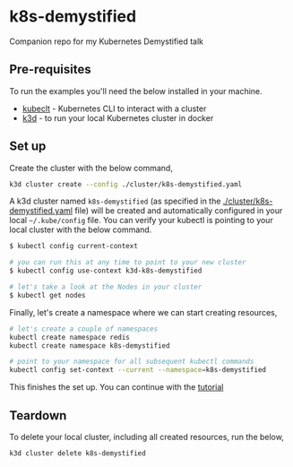 # k8s-demystified

Companion repo for my Kubernetes Demystified talk

## Pre-requisites

To run the examples you'll need the below installed in your machine.

- [kubeclt](https://kubernetes.io/docs/reference/kubectl/) - Kubernetes CLI to interact with a cluster
- [k3d](https://k3d.io/) - to run your local Kubernetes cluster in docker

## Set up

Create the cluster with the below command,

```sh
k3d cluster create --config ./cluster/k8s-demystified.yaml
```

A k3d cluster named `k8s-demystified` (as specified in the
[./cluster/k8s-demystified.yaml](./cluster/k8s-demystified.yaml) file) will be created and automatically
configured in your local `~/.kube/config` file. You can verify your kubectl is
pointing to your local cluster with the below command.

```sh
$ kubectl config current-context

# you can run this at any time to point to your new cluster
$ kubectl config use-context k3d-k8s-demystified

# let's take a look at the Nodes in your cluster
$ kubectl get nodes
```

Finally, let's create a namespace where we can start creating resources,

```sh
# let's create a couple of namespaces
kubectl create namespace redis
kubectl create namespace k8s-demystified

# point to your namespace for all subsequent kubectl commands
kubectl config set-context --current --namespace=k8s-demystified
```

This finishes the set up. You can continue with the [tutorial](tutorial.md)

## Teardown

To delete your local cluster, including all created resources, run the below,

```sh
k3d cluster delete k8s-demystified
```
